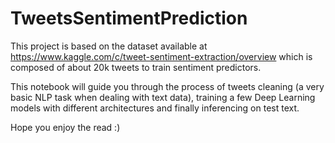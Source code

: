 # TweetsSentimentPrediction

This project is based on the dataset available at https://www.kaggle.com/c/tweet-sentiment-extraction/overview which is composed of about 20k tweets to train sentiment predictors.

This notebook will guide you through the process of tweets cleaning (a very basic NLP task when dealing with text data), training a few Deep Learning models with different architectures and finally inferencing on test text.

Hope you enjoy the read :)

